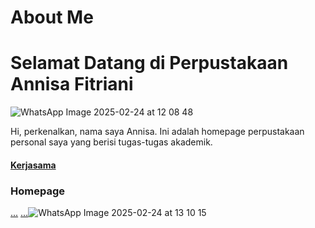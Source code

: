 # About Me
# Selamat Datang di Perpustakaan Annisa Fitriani
![WhatsApp Image 2025-02-24 at 12 08 48](https://github.com/user-attachments/assets/0b384921-3216-40c7-8c89-fefb10ebaf38)

<body>
Hi, perkenalkan, nama saya Annisa. Ini adalah homepage perpustakaan personal saya yang berisi tugas-tugas akademik.
<h4><a href="http://pustaka.unp.ac.id/">Kerjasama</a>
<h3>Homepage</h3>

  <a href="#target">...</a> <a href="(https://github.com/user-attachments/assets/7a9ffd4f-eeb3-4ad2-9f65-3711abb54f00)" >...</a>![WhatsApp Image 2025-02-24 at 13 10 15](https://github.com/user-attachments/assets/7a9ffd4f-eeb3-4ad2-9f65-3711abb54f00)
